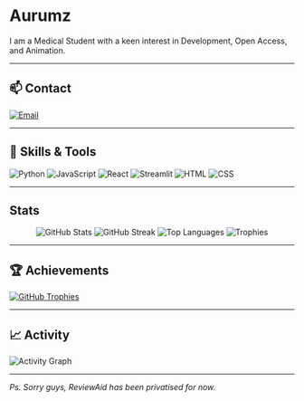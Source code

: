 # Aurumz

I am a Medical Student with a keen interest in Development, Open Access, and Animation.

---

## 📫 Contact 
[![Email](https://img.shields.io/badge/Email-E0F7FA?style=flat-square&logo=gmail&logoColor=black)](mailto:pteroisvolitans12@gmail.com)

---

## 💫 Skills & Tools
![Python](https://img.shields.io/badge/Python-E0F7FA?style=flat-square&logo=python&logoColor=black)
![JavaScript](https://img.shields.io/badge/JavaScript-E0F7FA?style=flat-square&logo=javascript&logoColor=black)
![React](https://img.shields.io/badge/React-E0F7FA?style=flat-square&logo=react&logoColor=black)
![Streamlit](https://img.shields.io/badge/Streamlit-E0F7FA?style=flat-square&logo=streamlit&logoColor=black)
![HTML](https://img.shields.io/badge/HTML-E0F7FA?style=flat-square&logo=html5&logoColor=black)
![CSS](https://img.shields.io/badge/CSS-E0F7FA?style=flat-square&logo=css3&logoColor=black)

---

##  Stats

<div align="center">
  <img src="https://github-readme-stats.vercel.app/api?username=aurumz-rgb&show_icons=true&theme=dark&hide_border=true" alt="GitHub Stats" />
  <img src="https://github-readme-streak-stats.herokuapp.com/?user=aurumz-rgb&theme=dark&hide_border=true" alt="GitHub Streak" />
  <img src="https://github-readme-stats.vercel.app/api/top-langs/?username=aurumz-rgb&theme=dark&layout=donut&hide_border=true&langs_count=8" alt="Top Languages" />
  <img src="https://github-profile-trophy.vercel.app/?username=aurumz-rgb&theme=darkhub&no-frame=true&row=1&column=4" alt="Trophies" />
</div>

---

## 🏆 Achievements
[![GitHub Trophies](https://github-profile-trophy.vercel.app/?username=aurumz-rgb&theme=darkhub&no-frame=true&row=1&column=4)](https://github.com/aurumz-rgb)

---

## 📈 Activity
![Activity Graph](https://activity-graph.vercel.com/graph?username=aurumz-rgb&theme=github-dark)

---

*Ps. Sorry guys, ReviewAid has been privatised for now.*
